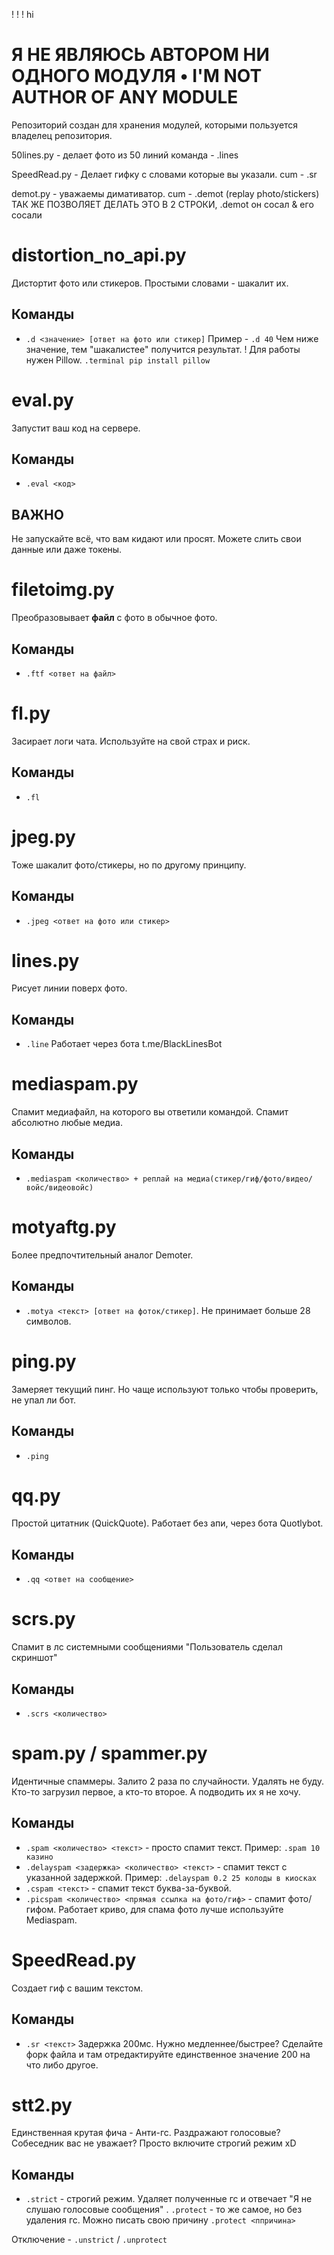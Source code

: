 ! ! ! hi
# Я НЕ ЯВЛЯЮСЬ АВТОРОМ НИ ОДНОГО МОДУЛЯ • I'M NOT AUTHOR OF ANY MODULE

Репозиторий создан для хранения модулей, которыми пользуется владелец репозитория.


50lines.py - делает фото из 50 линий
команда - .lines

SpeedRead.py - Делает гифку с словами которые вы указали.
cum - .sr


demot.py - уважаемы димативатор.
cum - .demot (replay photo/stickers)
ТАК ЖЕ ПОЗВОЛЯЕТ ДЕЛАТЬ ЭТО В 2 СТРОКИ, .demot он сосал & его сосали






# distortion_no_api.py
Дистортит фото или стикеров. Простыми словами - шакалит их.

## Команды
- `.d <значение> [ответ на фото или стикер]` Пример - `.d 40` 
Чем ниже значение, тем "шакалистее" получится результат.
! Для работы нужен Pillow. `.terminal pip install pillow`


# eval.py
Запустит ваш код на сервере.

## Команды
- `.eval <код>`
## ВАЖНО
Не запускайте всё, что вам кидают или просят. Можете слить свои данные или даже токены.


# filetoimg.py
Преобразовывает **файл** с фото в обычное фото.

## Команды
- `.ftf <ответ на файл>`


# fl.py
Засирает логи чата. Используйте на свой страх и риск.

## Команды
- `.fl`


# jpeg.py
Тоже шакалит фото/стикеры, но по другому принципу.

## Команды
- `.jpeg <ответ на фото или стикер>`


# lines.py
Рисует линии поверх фото.

## Команды
- `.line` Работает через бота t.me/BlackLinesBot


# mediaspam.py
Спамит медиафайл, на которого вы ответили командой.
Спамит абсолютно любые медиа.

## Команды 
- `.mediaspam <количество> + реплай на медиа(стикер/гиф/фото/видео/войс/видеовойс)`


# motyaftg.py
Более предпочтительный аналог Demoter.

## Команды
- `.motya <текст> [ответ на фоток/стикер]`. Не принимает больше 28 символов.


# ping.py
Замеряет текущий пинг. Но чаще используют только чтобы проверить, не упал ли бот.

## Команды
- `.ping`


# qq.py
Простой цитатник (QuickQuote). 
Работает без апи, через бота Quotlybot.

## Команды
- `.qq <ответ на сообщение>`


# scrs.py
Спамит в лс системными сообщениями "Пользователь сделал скриншот"

## Команды
- `.scrs <количество>`


# spam.py / spammer.py
Идентичные спаммеры. Залито 2 раза по случайности.
Удалять не буду. Кто-то загрузил первое, а кто-то второе. А подводить их я не хочу.

## Команды 
- `.spam <количество> <текст>` - просто спамит текст. Пример: `.spam 10 казино`
- `.delayspam <задержка> <количество> <текст>` - спамит текст с указанной задержкой. Пример: `.delayspam 0.2 25 колоды в киосках`
- `.cspam <текст>` - спамит текст буква-за-буквой.
- `.picspam <количество> <прямая ссылка на фото/гиф>` - спамит фото/гифом. Работает криво, для спама фото лучше используйте Mediaspam.


# SpeedRead.py
Создает гиф с вашим текстом.

## Команды
- `.sr <текст>`
Задержка 200мс. Нужно медленнее/быстрее? Сделайте форк файла и там отредактируйте единственное значение 200 на что либо другое.


# stt2.py
Единственная крутая фича - Анти-гс.
Раздражают голосовые? Собеседник вас не уважает? Просто включите строгий режим xD

## Команды
- `.strict` - строгий режим. Удаляет полученные гс и отвечает "Я не слушаю голосовые сообщения"
. `.protect` - то же самое, но без удаления гс. Можно писать свою причину `.protect <ппричина>`

Отключение - `.unstrict` / `.unprotect`
